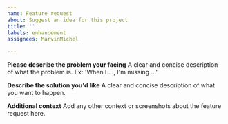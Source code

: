 ```yaml
---
name: Feature request
about: Suggest an idea for this project
title: ''
labels: enhancement
assignees: MarvinMichel

---
```


**Please describe the problem your facing**
A clear and concise description of what the problem is. Ex: 'When I ..., I'm missing ...'

**Describe the solution you'd like**
A clear and concise description of what you want to happen.

**Additional context**
Add any other context or screenshots about the feature request here.

